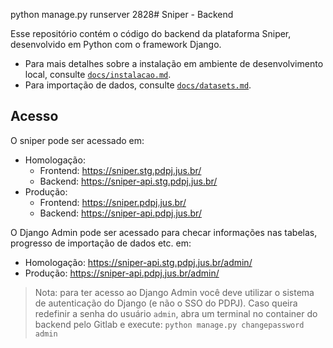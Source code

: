python manage.py runserver 2828# Sniper - Backend

Esse repositório contém o código do backend da plataforma Sniper, desenvolvido
em Python com o framework Django.

- Para mais detalhes sobre a instalação em ambiente de desenvolvimento local,
  consulte [`docs/instalacao.md`](docs/instalacao.md).
- Para importação de dados, consulte
  [`docs/datasets.md`](docs/datasets.md).

## Acesso

O sniper pode ser acessado em:
- Homologação:
  - Frontend: https://sniper.stg.pdpj.jus.br/
  - Backend: https://sniper-api.stg.pdpj.jus.br/
- Produção:
  - Frontend: https://sniper.pdpj.jus.br/
  - Backend: https://sniper-api.pdpj.jus.br/

O Django Admin pode ser acessado para checar informações nas tabelas, progresso
de importação de dados etc. em:

- Homologação: https://sniper-api.stg.pdpj.jus.br/admin/
- Produção: https://sniper-api.pdpj.jus.br/admin/

> Nota: para ter acesso ao Django Admin você deve utilizar o sistema de
> autenticação do Django (e não o SSO do PDPJ). Caso queira redefinir a senha
> do usuário `admin`, abra um terminal no container do backend pelo Gitlab e
> execute: `python manage.py changepassword admin`
